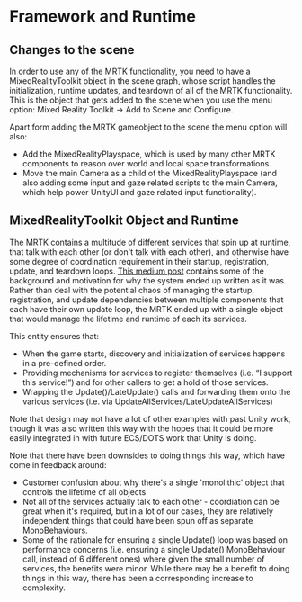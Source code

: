 # Framework and Runtime

## Changes to the scene

In order to use any of the MRTK functionality, you need to have a MixedRealityToolkit object in the
scene graph, whose script handles the initialization, runtime updates, and teardown of all of the
MRTK functionality. This is the object that gets added to the scene when you use the menu option:
Mixed Reality Toolkit -> Add to Scene and Configure.

Apart form adding the MRTK gameobject to the scene the menu option will also:

- Add the MixedRealityPlayspace, which is used by many other MRTK components to reason over
  world and local space transformations.
- Move the main Camera as a child of the MixedRealityPlayspace (and also adding some input and gaze
  related scripts to the main Camera, which help power UnityUI and gaze related input
  functionality).

## MixedRealityToolkit Object and Runtime

The MRTK contains a multitude of different services that spin up at runtime, that talk with each other (or don't talk
with each other), and otherwise have some degree of coordination requirement in their startup, registration, update,
and teardown loops. [This medium post](https://medium.com/@stephen_hodgson/the-mixed-reality-framework-6fdb5c11feb2)
contains some of the background and motivation for why the system ended up written as it was. Rather than deal with
the potential chaos of managing the startup, registration, and update dependencies between multiple components that
each have their own update loop, the MRTK ended up with a single object that would manage the lifetime and runtime
of each its services.

This entity ensures that:
- When the game starts, discovery and initialization of services happens in a pre-defined order.
- Providing mechanisms for services to register themselves (i.e. “I support this service!”) and for other callers to get a hold of those services.
- Wrapping the Update()/LateUpdate() calls and forwarding them onto the various services (i.e. via UpdateAllServices/LateUpdateAllServices)

Note that design may not have a lot of other examples with past Unity work, though it was also written this way with
the hopes that it could be more easily integrated in with future ECS/DOTS work that Unity is doing.

Note that there have been downsides to doing things this way, which have come in feedback around:

- Customer confusion about why there's a single 'monolithic' object that controls the lifetime of all objects
- Not all of the services actually talk to each other - coordiation can be great when it's required, but in a lot
  of our cases, they are relatively independent things that could have been spun off as separate MonoBehaviours.
- Some of the rationale for ensuring a single Update() loop was based on performance concerns (i.e. ensuring a
  single Update() MonoBehaviour call, instead of 6 different ones) where given the small number of services,
  the benefits were minor. While there may be a benefit to doing things in this way, there has been
  a corresponding increase to complexity.


